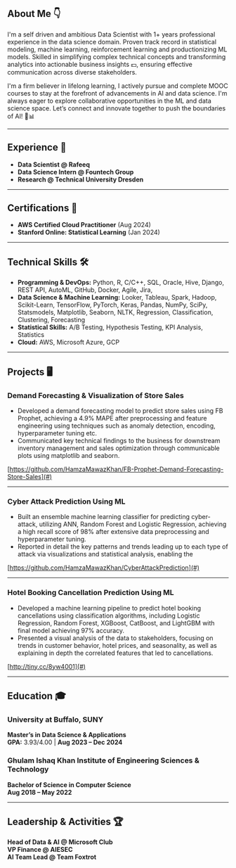 
## About Me 👇
I'm a self driven and ambitious Data Scientist with 1+ years professional experience in the data science domain. Proven track record in statistical modeling, machine learning, reinforcement learning and productionizing ML models. Skilled in simplifying complex technical concepts and transforming analytics into actionable business insights 💵, ensuring effective communication across diverse stakeholders.

I'm a firm believer in lifelong learning, I actively pursue and complete MOOC courses to stay at the forefront of advancements in AI and data science. I'm always eager to explore collaborative opportunities in the ML and data science space. Let’s connect and innovate together to push the boundaries of AI! 🚀📊

---

## Experience 💼

- **Data Scientist @ Rafeeq**  
- **Data Science Intern @ Fountech Group**  
- **Research @ Technical University Dresden**

---

## Certifications 🏅

- **AWS Certified Cloud Practitioner** (Aug 2024)  
- **Stanford Online: Statistical Learning** (Jan 2024)

---

## Technical Skills 🛠️

- **Programming & DevOps:** Python, R, C/C++, SQL, Oracle, Hive, Django, REST API, AutoML, GitHub, Docker, Agile, Jira, 
- **Data Science & Machine Learning:** Looker, Tableau, Spark, Hadoop, Scikit-Learn, TensorFlow, PyTorch, Keras, Pandas, NumPy, SciPy,
Statsmodels, Matplotlib, Seaborn, NLTK, Regression, Classification, Clustering, Forecasting
- **Statistical Skills:** A/B Testing, Hypothesis Testing, KPI Analysis, Statistics
- **Cloud:** AWS, Microsoft Azure, GCP

---

## Projects 🖥️

### **Demand Forecasting & Visualization of Store Sales**
- Developed a demand forecasting model to predict store sales using FB Prophet, achieving a 4.9% MAPE after preprocessing and feature engineering using techniques such as anomaly detection, encoding, hyperparameter tuning etc.
- Communicated key technical findings to the business for downstream inventory management and sales optimization through communicable plots using matplotlib and seaborn.

[https://github.com/HamzaMawazKhan/FB-Prophet-Demand-Forecasting-Store-Sales](#)

---

### **Cyber Attack Prediction Using ML**
- Built an ensemble machine learning classifier for predicting cyber-attack, utilizing ANN, Random Forest and Logistic Regression, achieving a high recall score of 98% after extensive data preprocessing and hyperparameter tuning.
- Reported in detail the key patterns and trends leading up to each type of attack via visualizations and statistical analysis, enabling the

[https://github.com/HamzaMawazKhan/CyberAttackPrediction](#)

---

### **Hotel Booking Cancellation Prediction Using ML**
- Developed a machine learning pipeline to predict hotel booking cancellations using classification algorithms, including Logistic Regression, Random Forest, XGBoost, CatBoost, and LightGBM with final model achieving 97% accuracy.
- Presented a visual analysis of the data to stakeholders, focusing on trends in customer behavior, hotel prices, and seasonality, as well as explaining in depth the correlated features that led to cancellations.

[http://tiny.cc/8yw4001](#)

---

## Education 🎓

### University at Buffalo, SUNY
**Master’s in Data Science & Applications**  
**GPA:** 3.93/4.00 | **Aug 2023 – Dec 2024**

### Ghulam Ishaq Khan Institute of Engineering Sciences & Technology
**Bachelor of Science in Computer Science**  
**Aug 2018 – May 2022**

---

## Leadership & Activities 🏆

**Head of Data & AI @ Microsoft Club**  
**VP Finance @ AIESEC**  
**AI Team Lead @ Team Foxtrot**
